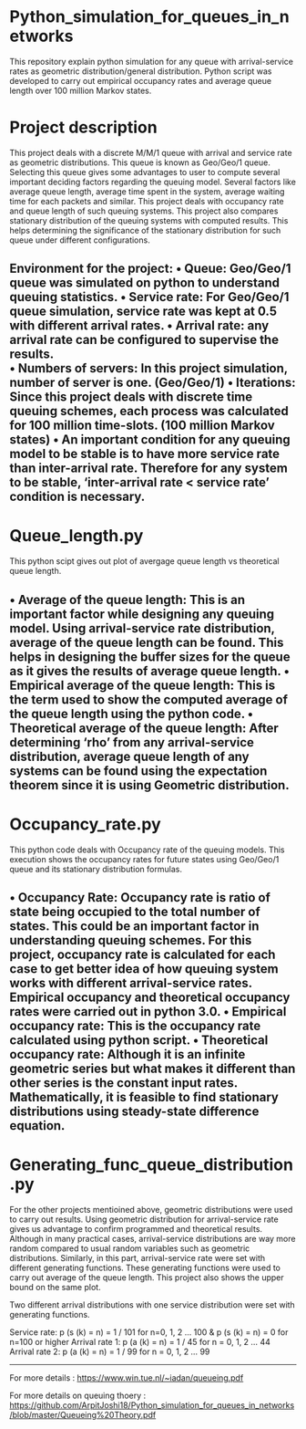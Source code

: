 # Python_simulation_for_queues_in_networks
This repository explain python simulation for any queue with arrival-service rates as geometric distribution/general distribution. Python script was developed to carry out empirical occupancy rates and average queue length over 100 million Markov states. 


# Project description

  This project deals with a discrete M/M/1 queue with arrival and service rate as geometric distributions. This queue is known as Geo/Geo/1 queue. 
  Selecting this queue gives some advantages to user to compute several important deciding factors regarding the queuing model. Several factors like average queue length, average time spent in the system, average waiting time for each packets and similar. 
  This project deals with occupancy rate and queue length of such queuing systems. This project also compares stationary distribution of the queuing systems with computed results. This helps determining the significance of the stationary distribution for such queue under different configurations. 

Environment for the project: 
•	Queue: Geo/Geo/1 queue was simulated on python to understand queuing statistics. 
•	Service rate: For Geo/Geo/1 queue simulation, service rate was kept at 0.5 with different arrival rates. 
•	Arrival rate:  any arrival rate can be configured to supervise the results.  
•	Numbers of servers: In this project simulation, number of server is one. (Geo/Geo/1)
•	Iterations: Since this project deals with discrete time queuing schemes, each process was calculated for 100 million time-slots. (100 million Markov states) 
•	An important condition for any queuing model to be stable is to have more service rate than inter-arrival rate. Therefore for any system to be stable, ‘inter-arrival rate < service rate’ condition is necessary. 
------------------------------------------------------------------------------------------------------------------------------------
# Queue_length.py 

This python scipt gives out plot of avergage queue length vs theoretical queue length. 

•	Average of the queue length: This is an important factor while designing any queuing model. Using arrival-service rate distribution, average of the queue length can be found. This helps in designing the buffer sizes for the queue as it gives the results of average queue length. 
•	Empirical average of the queue length: This is the term used to show the computed average of the queue length using the python code. 
•	Theoretical average of the queue length: After determining ‘rho’ from any arrival-service distribution, average queue length of any systems can be found using the expectation theorem since it is using Geometric distribution. 
 ------------------------------------------------------------------------------------------------------------------------------------
 
 # Occupancy_rate.py 
 
  This python code deals with Occupancy rate of the queuing models. This execution shows the occupancy rates for future states using Geo/Geo/1 queue and its stationary distribution formulas.  

•	Occupancy Rate: Occupancy rate is ratio of state being occupied to the total number of states. This could be an important factor in understanding queuing schemes. For this project, occupancy rate is calculated for each case to get better idea of how queuing system works with different arrival-service rates. Empirical occupancy and theoretical occupancy rates were carried out in python 3.0. 
•	Empirical occupancy rate: This is the occupancy rate calculated using python script. 
•	Theoretical occupancy rate:  Although it is an infinite geometric series but what makes it different than other series is the constant input rates. Mathematically, it is feasible to find stationary distributions using steady-state difference equation.
 --------------------------------------------------------------------------------------------------------------------------------
 # Generating_func_queue_distribution.py 
 
For the other projects mentioined above, geometric distributions were used to carry out results. Using geometric distribution for arrival-service rate gives us advantage to confirm programmed and theoretical results. Although in many practical cases, arrival-service distributions are way more random compared to usual random variables such as geometric distributions. Similarly, in this part, arrival-service rate were set with different generating functions. These generating functions were used to carry out average of the queue length. This project also shows the upper bound on the same plot. 

Two different arrival distributions with one service distribution were set with generating functions. 

Service rate: p (s (k) = n) = 1 / 101 for n=0, 1, 2 … 100 
	    & p (s (k) = n) = 0 for n=100 or higher 
Arrival rate 1:  p (a (k) = n) = 1 / 45 for n = 0, 1, 2 … 44
Arrival rate 2: p (a (k) = n) = 1 / 99 for n = 0, 1, 2 … 99

----------------------------------------------------------------------------------------------------------------------------------



For more details : https://www.win.tue.nl/~iadan/queueing.pdf

For more details on queuing thoery : https://github.com/ArpitJoshi18/Python_simulation_for_queues_in_networks/blob/master/Queueing%20Theory.pdf



